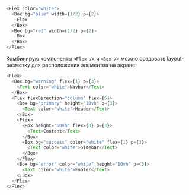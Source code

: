 ```js
<Flex color="white">
  <Box bg="blue" width={1/2} p={2}>
    Flex
  </Box>
  <Box bg="red" width={1/2} p={2}>
    Box
  </Box>
</Flex>
```

Комбинирую компоненты `<Flex />` и `<Box />` можно создавать layout-разметку для расположения элементов на экране:

```js
<Flex>
  <Box bg="warning" flex={1} p={3}>
    <Text color="white">Navbar</Text>
  </Box>
  <Flex flexDirection="column" flex={5}>
    <Box bg="primary" height="10vh" p={3}>
      <Text color="white">Header</Text>
    </Box>
    <Flex>
      <Box height="60vh" flex={3} p={3}>
        <Text>Content</Text>
      </Box>
      <Box bg="success" color="white" flex={1} p={3}>
        <Text color="white">Sidebar</Text>
      </Box>
    </Flex>
    <Box bg="error" color="white" height="10vh" p={3}>
      <Text color="white">Footer</Text>
    </Box>
  </Flex>
</Flex>
```